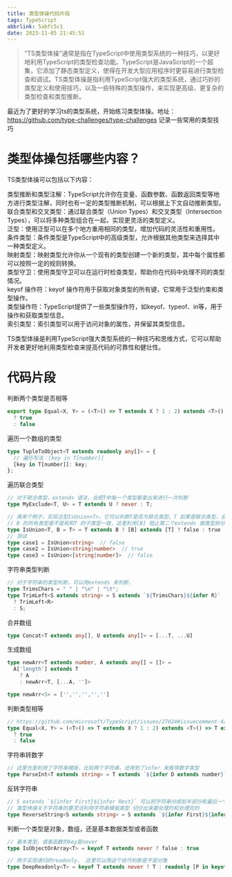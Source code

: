 ```yaml
---
title: 类型体操代码片段
tags: TypeScript
abbrlink: 5abfc5c1
date: 2023-11-05 21:45:51
---
```


> "TS类型体操"通常是指在TypeScript中使用类型系统的一种技巧，以更好地利用TypeScript的类型检查功能。TypeScript是JavaScript的一个超集，它添加了静态类型定义，使得在开发大型应用程序时更容易进行类型检查和调试。TS类型体操是指利用TypeScript强大的类型系统，通过巧妙的类型定义和使用技巧，以及一些特殊的类型操作，来实现更高级、更复杂的类型检查和类型推断。

最近为了更好的学习ts的类型系统，开始练习类型体操。地址：
https://github.com/type-challenges/type-challenges
记录一些常用的类型技巧

# 类型体操包括哪些内容？

TS类型体操可以包括以下内容：

类型推断和类型注解：TypeScript允许你在变量、函数参数、函数返回类型等地方进行类型注解，同时也有一定的类型推断机制，可以根据上下文自动推断类型。  
联合类型和交叉类型：通过联合类型（Union Types）和交叉类型（Intersection Types），可以将多种类型组合在一起，实现更灵活的类型定义。  
泛型：使用泛型可以在多个地方重用相同的类型，增加代码的灵活性和重用性。  
条件类型：条件类型是TypeScript中的高级类型，允许根据其他类型来选择其中一种类型定义。  
映射类型：映射类型允许你从一个现有的类型创建一个新的类型，其中每个属性都可以按照一定的规则转换。  
类型守卫：使用类型守卫可以在运行时检查类型，帮助你在代码中处理不同的类型情况。  
keyof 操作符：keyof 操作符用于获取对象类型的所有键，它常用于泛型约束和类型操作。  
类型操作符：TypeScript提供了一些类型操作符，如keyof、typeof、in等，用于操作和获取类型信息。  
索引类型：索引类型可以用于访问对象的属性，并保留其类型信息。  

TS类型体操是利用TypeScript强大类型系统的一种技巧和思维方式，它可以帮助开发者更好地利用类型检查来提高代码的可靠性和健壮性。


# 代码片段

判断两个类型是否相等
```ts
export type Equal<X, Y> = (<T>() => T extends X ? 1 : 2) extends <T>() => T extends Y ? 1 : 2
  ? true
  : false

```

遍历一个数组的类型
```ts
type TupleToObject<T extends readonly any[]> = {
  // 遍历写法：[key in T[number]]
  [key in T[number]]: key;
};

```

遍历联合类型
```ts
// 对于联合类型，extends 语法，会把T中每一个类型都拿出来进行一次判断
type MyExclude<T, U> = T extends U ? never : T;

// 再来个例子，实现泛型IsUnion<T>，它可以判断T是否为联合类型。T 如果是联合类型，会分成多个子类型和B 比较，然后再判断
// B 的所有类型是不是和和T 的子类型一致，这里利用[B] 阻止第二个extends 做类型拆分。
type IsUnion<T, B = T> = T extends B ? [B] extends [T] ? false : true : never;
// 测试
type case1 = IsUnion<string>  // false
type case2 = IsUnion<string|number>  // true
type case3 = IsUnion<[string|number]>  // false


```

字符串类型判断
```ts
// 对于字符串的类型判断，可以用extends 来判断，
type TrimsChars = " " | "\n" | "\t";
type TrimLeft<S extends string> = S extends `${TrimsChars}${infer R}`
  ? TrimLeft<R>
  : S;
```

合并数组
```ts
type Concat<T extends any[], U extends any[]> = [...T, ...U]
```

生成数组
```ts
type newArr<T extends number, A extends any[] = []> = 
  A['length'] extends T
    ? A
    : newArr<T, [...A, '']>

type newArr<5> = ['','','','','']    
```


判断类型相等
```ts
// https://github.com/microsoft/TypeScript/issues/27024#issuecomment-421529650
type Equal<X, Y> = (<T>() => T extends X ? 1 : 2) extends <T>() => T extends Y ? 1 : 2
  ? true
  : false
```

字符串转数字
```ts
// 这里也是利用了字符串模版，比较两个字符串，还用到了infer 来推导数字类型
type ParseInt<T extends string> = T extends `${infer D extends number}` ? D : never;
```

反转字符串
```ts
// S extends `${infer First}${infer Rest}` 可以把字符串分成前半部分和最后一个字符串，这个时候就可以用递归解决问题
// 类型体操关于字符串的要灵活利用字符串模版类型 切分出来要处理的和处理完的
type ReverseString<S extends string> = S extends `${infer First}${infer Rest}` ? `${ReverseString<Rest>}${First}` : ''
```

判断一个类型是对象，数组，还是基本数据类型或者函数
```ts
// 基本类型，或者函数的key是never
type IsObjectOrArray<T> = keyof T extends never ? false : true

// 例子实现递归的readonly， 这里可以用这个技巧判断是不是对象
type DeepReadonly<T> = keyof T extends never ? T : readonly [P in keyof T] : DeepReadonly<T[P]>

```
